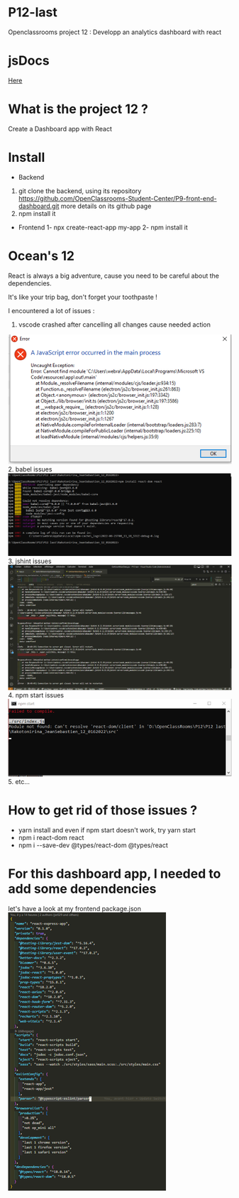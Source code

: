 # P12-last
Openclassrooms project 12 : Developp an analytics dashboard with react

# jsDocs
[Here](https://jsr029.github.io/P12-last/Rakotonirina_JeanSebastien_12_0162022/docs/)

# What is the project 12 ?
Create a Dashboard app with React

# Install
- Backend

1. git clone the backend, using its repository https://github.com/OpenClassrooms-Student-Center/P9-front-end-dashboard.git more details on its github page
2. npm install it

- Frontend
1- npx create-react-app my-app
2- npm install it

# Ocean's 12
React is always a big adventure, cause you need to be careful about the dependencies. 

It's like your trip bag, don't forget your toothpaste !

I encountered a lot of issues :
1. vscode crashed after cancelling all changes cause needed action
<div><img src="https://github.com/jsr029/P12-last/blob/master/vscode%20error.PNG" alt="vscode crashing image" /></div> 
2. babel issues
<div><img src="https://github.com/jsr029/P12-last/blob/master/babelIssue.PNG" alt="babel issues" /></div>
3. jshint issues <div><img src="https://github.com/jsr029/P12-last/blob/master/jshintIssues.PNG" alt="jshint issue" /></div>
4. npm start issues <div><img src="https://github.com/jsr029/P12-last/blob/master/npmStartIssue.PNG" alt="npm start issues" /></div>
5. etc...

# How to get rid of those issues ?
- yarn install and even if npm start doesn't work, try yarn start
- npm i react-dom react
- npm i --save-dev @types/react-dom @types/react

# For this dashboard app, I needed to add some dependencies
let's have a look at my frontend package.json
<img src="https://github.com/jsr029/P12-last/blob/master/packageJson.PNG" alt="package.json" />


